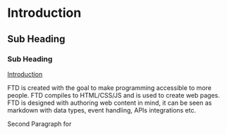 # Introduction

## Sub Heading

### Sub Heading

[Introduction](README.md)

FTD is created with the goal to make programming accessible to more people. FTD compiles to HTML/CSS/JS and is used to create web pages. FTD is designed with authoring web content in mind, it can be seen as markdown with data types, event handling, APIs integrations etc.

Second Paragraph for
